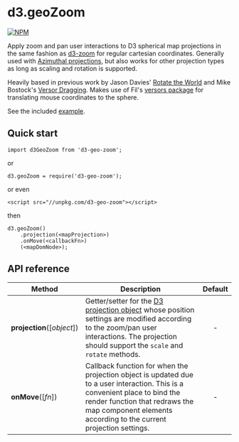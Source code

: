 # d3.geoZoom

[![NPM](https://nodei.co/npm/d3-geo-zoom.png?compact=true)](https://nodei.co/npm/d3-geo-zoom/)

Apply zoom and pan user interactions to D3 spherical map projections in the same fashion as [d3-zoom](https://github.com/d3/d3-zoom) for regular cartesian coordinates. Generally used with [Azimuthal projections](https://github.com/d3/d3-geo#azimuthal-projections), but also works for other projection types as long as scaling and rotation is supported.

Heavily based in previous work by Jason Davies' [Rotate the World](https://www.jasondavies.com/maps/rotate/) and Mike Bostock's [Versor Dragging](https://bl.ocks.org/mbostock/7ea1dde508cec6d2d95306f92642bc42). 
Makes use of Fil's [versors package](https://github.com/Fil/versor) for translating mouse coordinates to the sphere.

See the included [example](https://vasturiano.github.io/d3-geo-zoom/example/simple/).

## Quick start

```
import d3GeoZoom from 'd3-geo-zoom';
```
or
```
d3.geoZoom = require('d3-geo-zoom');
```
or even
```
<script src="//unpkg.com/d3-geo-zoom"></script>
```
then
```
d3.geoZoom()
    .projection(<mapProjection>)
    .onMove(<callbackFn>)
    (<mapDomNode>);
```

## API reference

| Method | Description | Default |
| ------------------ | -------------------------------------------------------------------------------------------------------------------------- |:-------------:|
| <b>projection</b>([<i>object</i>]) | Getter/setter for the [D3 projection object](https://github.com/d3/d3-geo#projections) whose position settings are modified according to the zoom/pan user interactions. The projection should support the `scale` and `rotate` methods. | - |
| <b>onMove</b>([<i>fn</i>]) | Callback function for when the projection object is updated due to a user interaction. This is a convenient place to bind the render function that redraws the map component elements according to the current projection settings. | - |
